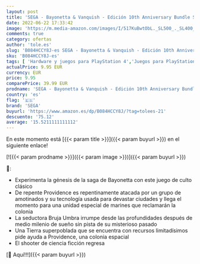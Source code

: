 ```yaml
---
layout: post
title: 'SEGA - Bayonetta & Vanquish - Edición 10th Anniversary Bundle Standard'
date: 2022-06-22 17:33:42
image: 'https://m.media-amazon.com/images/I/517KuBwtObL._SL500_._SL400_.jpg'
comments: true
category: ofertas
author: 'tole.es'
slug: 'B084HCCY8J-es SEGA - Bayonetta & Vanquish - Edición 10th Anniversary...'
sku: 'B084HCCY8J-es'
tags: [ 'Hardware y juegos para PlayStation 4','Juegos para PlayStation 4','Videojuegos','sega','🇪🇸', ]
actualPrice: 9.95 EUR
currency: EUR
price: 9.95
comparePrice: 39.99 EUR
prodname: 'SEGA - Bayonetta & Vanquish - Edición 10th Anniversary Bundle Standard'
country: 'es'
flag: '🇪🇸'
brand: 'SEGA'
buyurl: 'https://www.amazon.es/dp/B084HCCY8J/?tag=tolees-21'
descuento: '75.12'
average: '15.5211111111112'
---
```


En este momento está [{{< param title >}}]({{< param buyurl >}}) en el siguiente enlace!

[![{{< param prodname >}}]({{< param image >}})]({{< param buyurl >}})

🔎:

- Experimenta la génesis de la saga de Bayonetta con este juego de culto clásico
- De repente Providence es repentinamente atacada por un grupo de amotinados y su tecnología usada para devastar ciudades y llega el momento para una unidad especial de marines que reclamarán la colonia
- La seductora Bruja Umbra irrumpe desde las profundidades después de medio milenio de sueño sin pista de su misterioso pasado
- Una Tierra superpoblada que se encuentra con recursos limitadísimos pide ayuda a Providence, una colonia espacial
- El shooter de ciencia ficción regresa

[🛒 Aquí!!!]({{< param buyurl >}})
